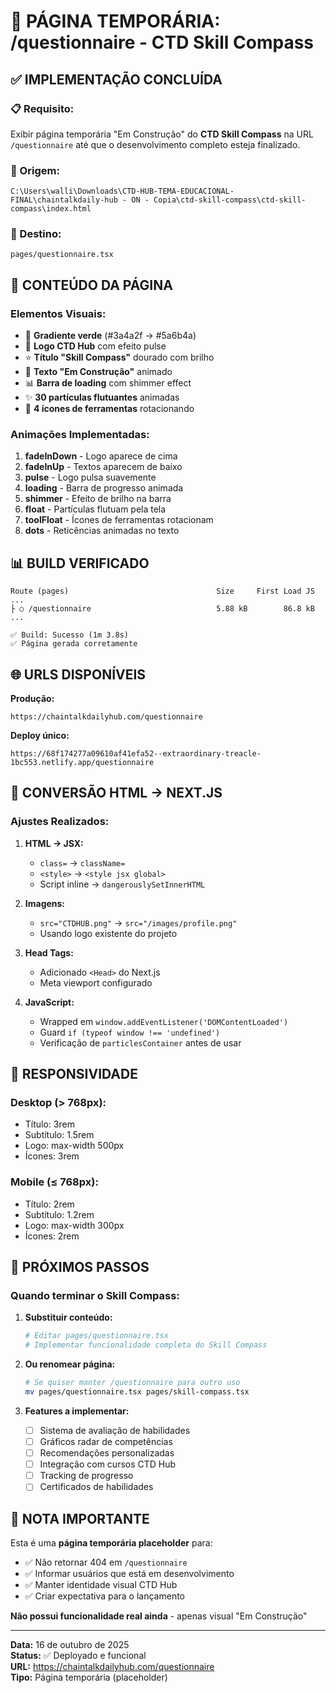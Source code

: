 # 🚧 PÁGINA TEMPORÁRIA: /questionnaire - CTD Skill Compass

## ✅ IMPLEMENTAÇÃO CONCLUÍDA

### 📋 Requisito:
Exibir página temporária "Em Construção" do **CTD Skill Compass** na URL `/questionnaire` até que o desenvolvimento completo esteja finalizado.

### 📁 Origem:
```
C:\Users\walli\Downloads\CTD-HUB-TEMA-EDUCACIONAL-FINAL\chaintalkdaily-hub - ON - Copia\ctd-skill-compass\ctd-skill-compass\index.html
```

### 🎯 Destino:
```
pages/questionnaire.tsx
```

## 🎨 CONTEÚDO DA PÁGINA

### Elementos Visuais:
- 🎨 **Gradiente verde** (#3a4a2f → #5a6b4a)
- 🔆 **Logo CTD Hub** com efeito pulse
- ⭐ **Título "Skill Compass"** dourado com brilho
- 🚧 **Texto "Em Construção"** animado
- 📊 **Barra de loading** com shimmer effect
- ✨ **30 partículas flutuantes** animadas
- 🔧 **4 ícones de ferramentas** rotacionando

### Animações Implementadas:
1. **fadeInDown** - Logo aparece de cima
2. **fadeInUp** - Textos aparecem de baixo
3. **pulse** - Logo pulsa suavemente
4. **loading** - Barra de progresso animada
5. **shimmer** - Efeito de brilho na barra
6. **float** - Partículas flutuam pela tela
7. **toolFloat** - Ícones de ferramentas rotacionam
8. **dots** - Reticências animadas no texto

## 📊 BUILD VERIFICADO

```
Route (pages)                                 Size     First Load JS
...
├ ○ /questionnaire                            5.88 kB        86.8 kB
...

✅ Build: Sucesso (1m 3.8s)
✅ Página gerada corretamente
```

## 🌐 URLS DISPONÍVEIS

**Produção:**
```
https://chaintalkdailyhub.com/questionnaire
```

**Deploy único:**
```
https://68f174277a09610af41efa52--extraordinary-treacle-1bc553.netlify.app/questionnaire
```

## 🔄 CONVERSÃO HTML → NEXT.JS

### Ajustes Realizados:

1. **HTML → JSX:**
   - `class=` → `className=`
   - `<style>` → `<style jsx global>`
   - Script inline → `dangerouslySetInnerHTML`

2. **Imagens:**
   - `src="CTDHUB.png"` → `src="/images/profile.png"`
   - Usando logo existente do projeto

3. **Head Tags:**
   - Adicionado `<Head>` do Next.js
   - Meta viewport configurado

4. **JavaScript:**
   - Wrapped em `window.addEventListener('DOMContentLoaded')`
   - Guard `if (typeof window !== 'undefined')`
   - Verificação de `particlesContainer` antes de usar

## 📱 RESPONSIVIDADE

### Desktop (> 768px):
- Título: 3rem
- Subtítulo: 1.5rem
- Logo: max-width 500px
- Ícones: 3rem

### Mobile (≤ 768px):
- Título: 2rem
- Subtítulo: 1.2rem
- Logo: max-width 300px
- Ícones: 2rem

## 🎯 PRÓXIMOS PASSOS

### Quando terminar o Skill Compass:

1. **Substituir conteúdo:**
   ```bash
   # Editar pages/questionnaire.tsx
   # Implementar funcionalidade completa do Skill Compass
   ```

2. **Ou renomear página:**
   ```bash
   # Se quiser manter /questionnaire para outro uso
   mv pages/questionnaire.tsx pages/skill-compass.tsx
   ```

3. **Features a implementar:**
   - [ ] Sistema de avaliação de habilidades
   - [ ] Gráficos radar de competências
   - [ ] Recomendações personalizadas
   - [ ] Integração com cursos CTD Hub
   - [ ] Tracking de progresso
   - [ ] Certificados de habilidades

## 📝 NOTA IMPORTANTE

Esta é uma **página temporária placeholder** para:
- ✅ Não retornar 404 em `/questionnaire`
- ✅ Informar usuários que está em desenvolvimento
- ✅ Manter identidade visual CTD Hub
- ✅ Criar expectativa para o lançamento

**Não possui funcionalidade real ainda** - apenas visual "Em Construção"

---

**Data:** 16 de outubro de 2025  
**Status:** ✅ Deployado e funcional  
**URL:** https://chaintalkdailyhub.com/questionnaire  
**Tipo:** Página temporária (placeholder)
